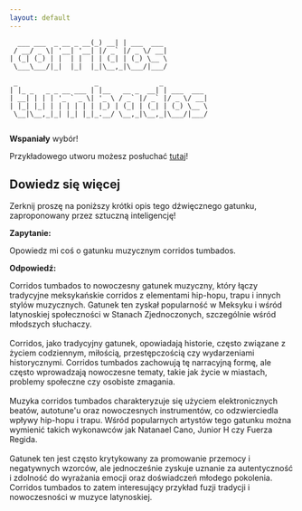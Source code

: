 ```yaml
---
layout: default
---
```


```                     _     _           
  ___ ___  _ __ _ __(_) __| | ___  ___ 
 / __/ _ \| '__| '__| |/ _` |/ _ \/ __|
| (_| (_) | |  | |  | | (_| | (_) \__ \
 \___\___/|_|  |_|  |_|\__,_|\___/|___/
                                       
 _                   _               _           
| |_ _   _ _ __ ___ | |__   __ _  __| | ___  ___ 
| __| | | | '_ ` _ \| '_ \ / _` |/ _` |/ _ \/ __|
| |_| |_| | | | | | | |_) | (_| | (_| | (_) \__ \
 \__|\__,_|_| |_| |_|_.__/ \__,_|\__,_|\___/|___/
                                                 
```
**Wspaniały** wybór!

Przykładowego utworu możesz posłuchać [tutaj](https://p.scdn.co/mp3-preview/737e02df2101ae364cdc908c68f50bc56ebdd633)!
## Dowiedz się więcej
Zerknij proszę na poniższy krótki opis tego dźwięcznego gatunku, zaproponowany przez sztuczną inteligencję!



**Zapytanie:**

Opowiedz mi coś o gatunku muzycznym corridos tumbados.

**Odpowiedź:**

Corridos tumbados to nowoczesny gatunek muzyczny, który łączy tradycyjne meksykańskie corridos z elementami hip-hopu, trapu i innych stylów muzycznych. Gatunek ten zyskał popularność w Meksyku i wśród latynoskiej społeczności w Stanach Zjednoczonych, szczególnie wśród młodszych słuchaczy.<br><br>Corridos, jako tradycyjny gatunek, opowiadają historie, często związane z życiem codziennym, miłością, przestępczością czy wydarzeniami historycznymi. Corridos tumbados zachowują tę narracyjną formę, ale często wprowadzają nowoczesne tematy, takie jak życie w miastach, problemy społeczne czy osobiste zmagania.<br><br>Muzyka corridos tumbados charakteryzuje się użyciem elektronicznych beatów, autotune'u oraz nowoczesnych instrumentów, co odzwierciedla wpływy hip-hopu i trapu. Wśród popularnych artystów tego gatunku można wymienić takich wykonawców jak Natanael Cano, Junior H czy Fuerza Regida.<br><br>Gatunek ten jest często krytykowany za promowanie przemocy i negatywnych wzorców, ale jednocześnie zyskuje uznanie za autentyczność i zdolność do wyrażania emocji oraz doświadczeń młodego pokolenia. Corridos tumbados to zatem interesujący przykład fuzji tradycji i nowoczesności w muzyce latynoskiej.